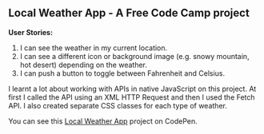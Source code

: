 ## Local Weather App -  A Free Code Camp project

**User Stories:**
1. I can see the weather in my current location.
2. I can see a different icon or background image (e.g. snowy mountain, hot desert) depending on the weather.
3. I can push a button to toggle between Fahrenheit and Celsius.

I learnt a lot about working with APIs in native JavaScript on this project. At first I called the API using an XML HTTP Request and then I used the Fetch API. I also created separate CSS classes for each type of weather.

You can see this [Local Weather App](https://codepen.io/Pagey/pen/GMgrwM) project on CodePen.
